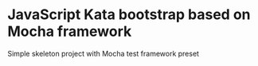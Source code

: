 JavaScript Kata bootstrap based on Mocha framework
==================================================

Simple skeleton project with Mocha test framework preset
